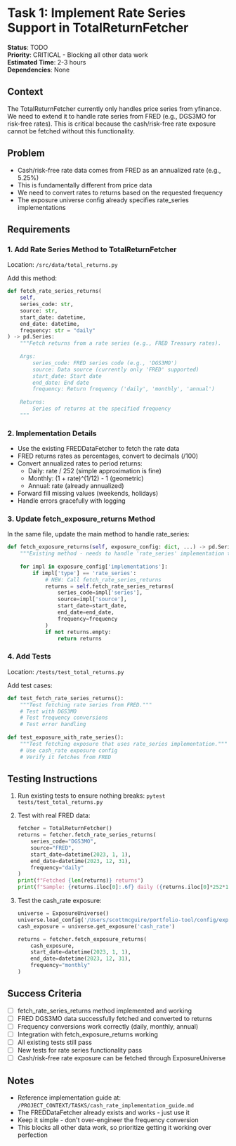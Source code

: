 # Task 1: Implement Rate Series Support in TotalReturnFetcher

**Status**: TODO  
**Priority**: CRITICAL - Blocking all other data work  
**Estimated Time**: 2-3 hours  
**Dependencies**: None

## Context
The TotalReturnFetcher currently only handles price series from yfinance. We need to extend it to handle rate series from FRED (e.g., DGS3MO for risk-free rates). This is critical because the cash/risk-free rate exposure cannot be fetched without this functionality.

## Problem
- Cash/risk-free rate data comes from FRED as an annualized rate (e.g., 5.25%)
- This is fundamentally different from price data
- We need to convert rates to returns based on the requested frequency
- The exposure universe config already specifies rate_series implementations

## Requirements

### 1. Add Rate Series Method to TotalReturnFetcher
Location: `/src/data/total_returns.py`

Add this method:
```python
def fetch_rate_series_returns(
    self,
    series_code: str,
    source: str,
    start_date: datetime,
    end_date: datetime,
    frequency: str = "daily"
) -> pd.Series:
    """Fetch returns from a rate series (e.g., FRED Treasury rates).
    
    Args:
        series_code: FRED series code (e.g., 'DGS3MO')
        source: Data source (currently only 'FRED' supported)
        start_date: Start date
        end_date: End date
        frequency: Return frequency ('daily', 'monthly', 'annual')
        
    Returns:
        Series of returns at the specified frequency
    """
```

### 2. Implementation Details
- Use the existing FREDDataFetcher to fetch the rate data
- FRED returns rates as percentages, convert to decimals (/100)
- Convert annualized rates to period returns:
  - Daily: rate / 252 (simple approximation is fine)
  - Monthly: (1 + rate)^(1/12) - 1 (geometric)
  - Annual: rate (already annualized)
- Forward fill missing values (weekends, holidays)
- Handle errors gracefully with logging

### 3. Update fetch_exposure_returns Method
In the same file, update the main method to handle rate_series:

```python
def fetch_exposure_returns(self, exposure_config: dict, ...) -> pd.Series:
    """Existing method - needs to handle 'rate_series' implementation type"""
    
    for impl in exposure_config['implementations']:
        if impl['type'] == 'rate_series':
            # NEW: Call fetch_rate_series_returns
            returns = self.fetch_rate_series_returns(
                series_code=impl['series'],
                source=impl['source'],
                start_date=start_date,
                end_date=end_date,
                frequency=frequency
            )
            if not returns.empty:
                return returns
```

### 4. Add Tests
Location: `/tests/test_total_returns.py`

Add test cases:
```python
def test_fetch_rate_series_returns():
    """Test fetching rate series from FRED."""
    # Test with DGS3MO
    # Test frequency conversions
    # Test error handling
    
def test_exposure_with_rate_series():
    """Test fetching exposure that uses rate_series implementation."""
    # Use cash_rate exposure config
    # Verify it fetches from FRED
```

## Testing Instructions
1. Run existing tests to ensure nothing breaks: `pytest tests/test_total_returns.py`
2. Test with real FRED data:
   ```python
   fetcher = TotalReturnFetcher()
   returns = fetcher.fetch_rate_series_returns(
       series_code="DGS3MO",
       source="FRED",
       start_date=datetime(2023, 1, 1),
       end_date=datetime(2023, 12, 31),
       frequency="daily"
   )
   print(f"Fetched {len(returns)} returns")
   print(f"Sample: {returns.iloc[0]:.6f} daily ({returns.iloc[0]*252*100:.2f}% annualized)")
   ```

3. Test the cash_rate exposure:
   ```python
   universe = ExposureUniverse()
   universe.load_config('/Users/scottmcguire/portfolio-tool/config/exposure_universe.yaml')
   cash_exposure = universe.get_exposure('cash_rate')
   
   returns = fetcher.fetch_exposure_returns(
       cash_exposure,
       start_date=datetime(2023, 1, 1),
       end_date=datetime(2023, 12, 31),
       frequency="monthly"
   )
   ```

## Success Criteria
- [ ] fetch_rate_series_returns method implemented and working
- [ ] FRED DGS3MO data successfully fetched and converted to returns
- [ ] Frequency conversions work correctly (daily, monthly, annual)
- [ ] Integration with fetch_exposure_returns working
- [ ] All existing tests still pass
- [ ] New tests for rate series functionality pass
- [ ] Cash/risk-free rate exposure can be fetched through ExposureUniverse

## Notes
- Reference implementation guide at: `/PROJECT_CONTEXT/TASKS/cash_rate_implementation_guide.md`
- The FREDDataFetcher already exists and works - just use it
- Keep it simple - don't over-engineer the frequency conversion
- This blocks all other data work, so prioritize getting it working over perfection
